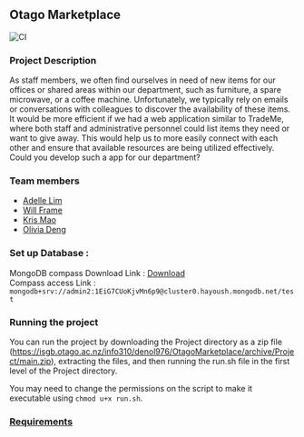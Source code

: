 ## Otago Marketplace

![CI](https://github.com/vicmon810/Otago__Market__place/actions)

### Project Description
As staff members, we often find ourselves in need of new items for our offices or shared areas
within our department, such as furniture, a spare microwave, or a coffee machine. Unfortunately,
we typically rely on emails or conversations with colleagues to discover the availability of these
items. It would be more efficient if we had a web application similar to TradeMe, where both staff
and administrative personnel could list items they need or want to give away. This would help us to
more easily connect with each other and ensure that available resources are being utilized
effectively. Could you develop such a app for our department?

### Team members
- [Adelle Lim](https://github.com/adellelimrj)
- [Will Frame](https://github.com/wpframe)
- [Kris Mao](https://github.com/vicmon810)
- [Olivia Deng](https://github.com/oliviaseed)

### Set up Database :
MongoDB compass Download Link : [Download](https://www.mongodb.com/try/download/shell)<br>
Compass access Link : `mongodb+srv://admin2:1EiG7CUoKjvMn6p9@cluster0.hayoush.mongodb.net/test`

### Running the project
You can run the project by downloading the Project directory as a zip file (https://isgb.otago.ac.nz/info310/denol976/OtagoMarketplace/archive/Project/main.zip), extracting the files, and then running the run.sh file in the first level of the Project directory.

You may need to change the permissions on the script to make it executable using `chmod u+x run.sh`.




### [Requirements](./requirements.md)
